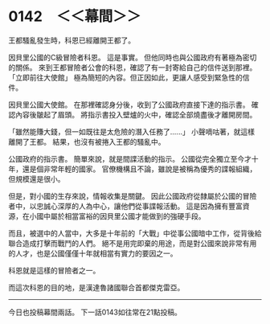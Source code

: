 # 0142　＜＜幕間＞＞

王都騷亂發生時，科恩已經離開王都了。

因貝里公國的C級冒險者科恩。
這是事實。
但他同時也與公國政府有著極為密切的關係。
來到王都冒險者公會的科恩，確認了有一封寄給自己的信件送到那裡。
「立即前往大使館」
極為簡短的內容。但正因如此，更讓人感受到緊急性的信件。

因貝里公國大使館。
在那裡確認身分後，收到了公國政府直接下達的指示書。
確認內容後皺起了眉頭。
將指示書投入壁爐的火中，確認全部燒盡後才離開房間。

「雖然能賺大錢，但一如既往是太危險的潛入任務了......」
小聲嘀咕著，就這樣離開了王都。
結果，也沒有被捲入王都的騷亂中。

公國政府的指示書。
簡單來說，就是間諜活動的指示。
公國從完全獨立至今才十年，還是個非常年輕的國家。
官僚機構且不論，雖說是被稱為優秀的諜報組織，但規模還是很小。

但是，對小國的生存來說，情報收集是關鍵。
因此公國政府從隸屬於公國的冒險者中，以忠誠心深厚的人為中心，讓他們從事諜報活動。
這是因為擁有豐富資源，在小國中屬於相當富裕的因貝里公國才能做到的強硬手段。

而且，被選中的人當中，大多是十年前的「大戰」中從事公國暗中工作，從背後給聯合造成打擊而戰鬥的人們。
絕不是用完即棄的用途，而是對公國來說非常有用的人才，也是公國僅僅十年就相當有實力的要因之一。

科恩就是這樣的冒險者之一。

而這次科恩的目的地，是漢達魯諸國聯合首都傑克雷亞。

---

今日也投稿幕間兩話。
下一話0143如往常在21點投稿。